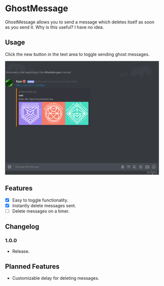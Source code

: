 # GhostMessage

GhostMessage allows you to send a message which deletes itself as soon as you send it. Why is this useful? I have no idea.

## Usage

Click the new button in the text area to toggle sending ghost messages.

<img src="/media/ghost-message.gif?raw=true">

## Features

- [x] Easy to toggle functionality.
- [x] Instantly delete messages sent.
- [ ] Delete messages on a timer.

## Changelog

### 1.0.0

 * Release.

## Planned Features

 * Customizable delay for deleting messages.
